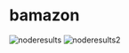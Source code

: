 # bamazon
![noderesults](https://i.ibb.co/rfMnMC1/stock1.jpg)
![noderesults2](https://i.ibb.co/CJfrMqM/stock2.jpg)
